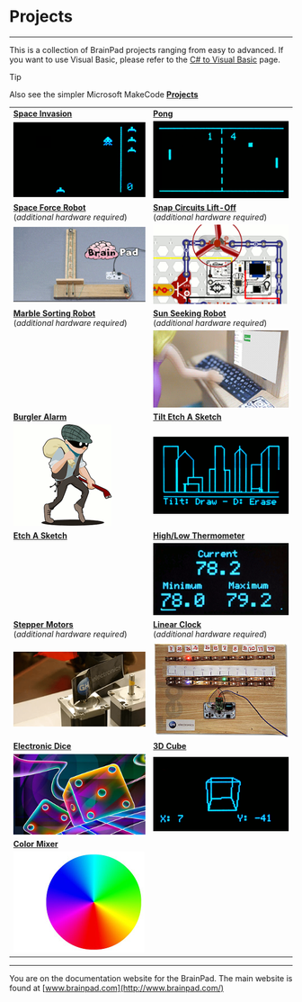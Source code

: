 # Projects
---

This is a collection of BrainPad projects ranging from easy to advanced. If you want to use Visual Basic, please refer to the [C# to Visual Basic](../go-beyond/vb/csharp-to-vb.md) page.

> [!Tip]
> Also see the simpler Microsoft MakeCode [**Projects**](../start-making/projects.md)

|  |  |
|--|--|
| [**Space Invasion**](space-invasion.md)  |  [**Pong**](pong.md)  |
| [![Space Invasion](images/space-invasion.gif)](space-invasion.md) | [![Pong](images/pong.gif)](pong.md) |
| [**Space Force Robot**](space-force.md)</br>(*additional hardware required*) | [**Snap Circuits Lift-Off**](lift-off.md)</br>(*additional hardware required*) |
| [![Space Force](images/space-force.gif)](space-force.md) | [![Snap Circuits](images/snap-circuits.gif)](lift-off.md) |
| [**Marble Sorting Robot**](marble-sorter.md)</br>(*additional hardware required*) | [**Sun Seeking Robot**](sun-seeker.md)</br>(*additional hardware required*) |
|  | [![Sun seeker](images/sun-seeker.gif)](sun-seeker.md) |
| [**Burgler Alarm**](burglar-alarm.md) | [**Tilt Etch A Sketch**](tilt-etch-a-sketch.md) |
| [![Burglar](images/burglar.gif)](burglar-alarm.md) | [![Tilt Etch A Sketch](images/tilt-etch-a-sketch.gif)](tilt-etch-a-sketch.md) |
| [**Etch A Sketch**](etch-a-sketch.md) | [**High/Low Thermometer**](high-low-thermometer.md) |
|  | [![Thermometer Screen](images/thermometer.gif)](high-low-thermometer.md) |
| [**Stepper Motors**](stepper-motors.md)</br>(*additional hardware required*) | [**Linear Clock**](linear-clock.md)</br>(*additional hardware required*) |
| [![Stepper Motor](images/stepper-motor.png)](stepper-motors.md) | [![Linear Clock](images/linear-clock.jpg)](linear-clock.md) |
| [**Electronic Dice**](electronic-dice.md) | [**3D Cube**](3d-cube.md) |
| [![Dice](images/dice.jpg)](electronic-dice.md) | [![3D Cube](images/3d-cube.gif)](3d-cube.md) |
| [**Color Mixer**](color-mixer.md) |  |
| [![Color Wheel](images/color-wheel.jpg)](color-mixer.md) |  |


---
You are on the documentation website for the BrainPad. The main website is found at [www.brainpad.com](http://www.brainpad.com/)
